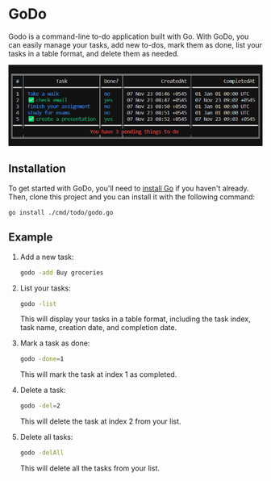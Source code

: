 # GoDo

Godo is a command-line to-do application built with Go. With GoDo, you can easily manage your tasks, add new to-dos, mark them as done, list your tasks in a table format, and delete them as needed.

![GoTodo Preview](./assets/image.png)

## Installation

To get started with GoDo, you'll need to [install Go](https://golang.org/doc/install) if you haven't already. Then, clone this project and you can install it with the following command:

```
go install ./cmd/todo/godo.go
```

## Example

1. Add a new task:

   ```bash
   godo -add Buy groceries
   ```

2. List your tasks:

   ```bash
   godo -list
   ```

   This will display your tasks in a table format, including the task index, task name, creation date, and completion date.

3. Mark a task as done:

   ```bash
   godo -done=1
   ```

   This will mark the task at index 1 as completed.

4. Delete a task:

   ```bash
   godo -del=2
   ```

   This will delete the task at index 2 from your list.

5. Delete all tasks:

   ```bash
   godo -delAll
   ```

   This will delete all the tasks from your list.
